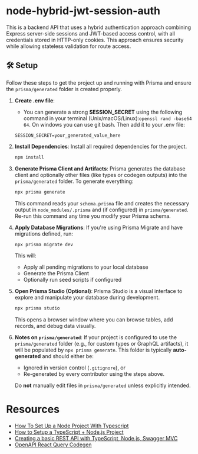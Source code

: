# node-hybrid-jwt-session-auth

This is a backend API that uses a hybrid authentication approach combining Express server-side sessions and JWT-based access control, with all credentials stored in HTTP-only cookies. This approach ensures security while allowing stateless validation for route access.

## 🛠️ Setup

Follow these steps to get the project up and running with Prisma and ensure the `prisma/generated` folder is created properly.

1. **Create .env file**: 
    - You can generate a strong __SESSION_SECRET__ using the following command in your terminal (Unix/macOS/Linux):`openssl rand -base64 64`. On windows you can use git bash. Then add it to your .env file:
    ```
    SESSION_SECRET=your_generated_value_here

1. **Install Dependencies**: Install all required dependencies for the project.
    ```bash
    npm install
    ```

1. **Generate Prisma Client and Artifacts**: Prisma generates the database client and optionally other files (like types or codegen outputs) into the `prisma/generated` folder. To generate everything:
    ```bash
    npx prisma generate
    ```
    This command reads your `schema.prisma` file and creates the necessary output in `node_modules/.prisma` and (if configured) in `prisma/generated`. Re-run this command any time you modify your Prisma schema.

1. **Apply Database Migrations**: If you're using Prisma Migrate and have migrations defined, run:
    ```bash
    npx prisma migrate dev
    ```
    This will:
    - Apply all pending migrations to your local database
    - Generate the Prisma Client
    - Optionally run seed scripts if configured

1. **Open Prisma Studio (Optional)**: Prisma Studio is a visual interface to explore and manipulate your database during development.
    ```bash
    npx prisma studio
    ```
    This opens a browser window where you can browse tables, add records, and debug data visually.

1. **Notes on `prisma/generated`**: If your project is configured to use the `prisma/generated` folder (e.g., for custom types or GraphQL artifacts), it will be populated by `npx prisma generate`. This folder is typically **auto-generated** and should either be:
    - Ignored in version control (`.gitignore`), or
    - Re-generated by every contributor using the steps above.

    Do **not** manually edit files in `prisma/generated` unless explicitly intended.


# Resources
- [How To Set Up a Node Project With Typescript](https://www.digitalocean.com/community/tutorials/setting-up-a-node-project-with-typescript)
- [How to Setup a TypeScript + Node.js Project](https://khalilstemmler.com/blogs/typescript/node-starter-project/)
- [Creating a basic REST API with TypeScript, Node.js, Swagger MVC](https://blog.devgenius.io/creating-a-basic-rest-api-with-typescript-node-js-swagger-mvc-42852ae5b52f)
- [OpenAPI React Query Codegen](https://openapi-react-query-codegen.vercel.app/examples/nextjs/)
